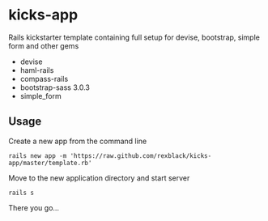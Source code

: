 kicks-app
=========

Rails kickstarter template containing full setup for devise, bootstrap, simple form and other gems

* devise
* haml-rails
* compass-rails
* bootstrap-sass 3.0.3
* simple_form

Usage
-----

Create a new app from the command line
```
rails new app -m 'https://raw.github.com/rexblack/kicks-app/master/template.rb'
```

Move to the new application directory and start server
```
rails s
```

There you go...